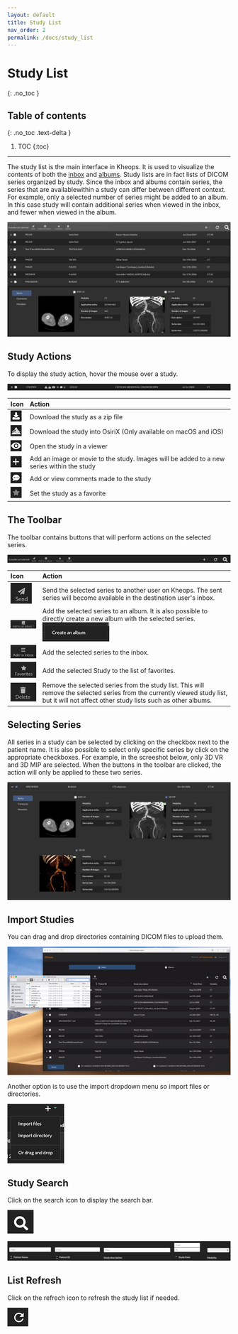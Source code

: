 ```yaml
---
layout: default
title: Study List
nav_order: 2
permalink: /docs/study_list
---
```


# Study List
{: .no_toc }

## Table of contents
{: .no_toc .text-delta }

1. TOC
{:toc}

---

The study list is the main interface in Kheops. It is used to visualize the contents of both the [inbox](/docs/inbox) and [albums](/docs/albums). Study lists are in fact lists of DICOM series organized by study. Since the inbox and albums contain series, the series that are availablewithin a study can differ between different context. For example, only a selected number of series might be added to an album. In this case study will contain additional series when viewed in the inbox, and fewer when viewed in the album.

![study list](/img/study_list.png)

## Study Actions

To display the study action, hover the mouse over a study.

![Study Actions](/img/study_actions.png)

| Icon | Action |
|:-----|:-------|
| ![Download](/img/download_action.png) | Download the study as a zip file |
| ![OsiriX](/img/osirix_action.png) | Download the study into OsiriX (Only available on macOS and iOS) |
| ![View](/img/view_action.png) | Open the study in a viewer |
| ![Add](/img/add_action.png) | Add an image or movie to the study. Images will be added to a new series within the study |
| ![Comment](/img/comment_action.png) | Add or view comments made to the study |
| ![Favorite](/img/favorite_action.png) | Set the study as a favorite |


## The Toolbar

The toolbar contains buttons that will perform actions on the selected series. 

![Series List Toolbar](/img/series_list_toolbar.png)

| Icon | Action |
|:---|:----|
| ![Send](/img/send.png) | Send the selected series to another user on Kheops. The sent series will become available in the destination user's inbox. | 
| ![Add to an album](/img/add_to_album.png) | Add the selected series to an album. It is also possible to directly create a new album with the selected series. ![Create album item](/img/create_album_item.png) |
| ![Add to inbox](/img/add_to_inbox.png) | Add the selected series to the inbox. |
|![Favorites](/img/favorites.png) | Add the selected Study to the list of favorites. |
|![Delete](/img/delete.png) | Remove the selected series from the study list. This will remove the selected series from the currently viewed study list, but it will not affect other study lists such as other albums. |

## Selecting Series

All series in a study can be selected by clicking on the checkbox next to the patient name. It is also possible to select only specific series by click on the appropriate checkboxes. For example, in the screeshot below, only 3D VR and 3D MIP are selected. When the buttons in the toolbar are clicked, the action will only be applied to these two series.

![Selected Series](/img/select_series.png)

## Import Studies

You can drag and drop directories containing DICOM files to upload them.

![Import video](/img/import_vid.gif)

Another option is to use the import dropdown menu so import files or directories.

![Import dropdown](/img/import_dropdown.png)

## Study Search

Click on the search icon to display the search bar.

 ![Search](/img/search.png)

![Search Bar](/img/search_bar.png)

## List Refresh

Click on the refrech icon to refresh the study list if needed.

![Refresh](/img/refresh.png)

